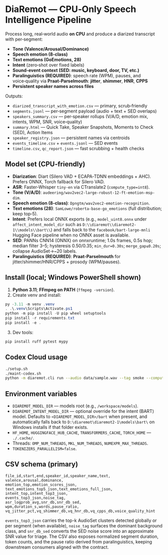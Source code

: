 # DiaRemot — CPU‑Only Speech Intelligence Pipeline

Process long, real‑world audio **on CPU** and produce a diarized transcript with per‑segment:
- **Tone (Valence/Arousal/Dominance)**
- **Speech emotion (8‑class)**
- **Text emotions (GoEmotions, 28)**
- **Intent** (zero‑shot over fixed labels)
- **Sound‑event context (SED: music, keyboard, door, TV, etc.)**
- **Paralinguistics (REQUIRED)**: speech rate (WPM), pauses, and voice‑quality via **Praat‑Parselmouth**: **jitter**, **shimmer**, **HNR**, **CPPS**
- **Persistent speaker names across files**

Outputs:
- `diarized_transcript_with_emotion.csv` — primary, scrub‑friendly
- `segments.jsonl` — per‑segment payload (audio + text + SED overlaps)
- `speakers_summary.csv` — per‑speaker rollups (V/A/D, emotion mix, intents, WPM, SNR, voice‑quality)
- `summary.html` — Quick Take, Speaker Snapshots, Moments to Check (SED), Action Items
- `speaker_registry.json` — persistent names via centroids
- `events_timeline.csv` + `events.jsonl` — SED events
- `timeline.csv`, `qc_report.json` — fast scrubbing + health checks

## Model set (CPU‑friendly)

- **Diarization**: Diart (Silero VAD + ECAPA‑TDNN embeddings + AHC). Prefers ONNX, Torch fallback for Silero VAD.
- **ASR**: Faster‑Whisper `tiny‑en` via CTranslate2 (`compute_type=int8`).
- **Tone (V/A/D)**: `audeering/wav2vec2-large-robust-12-ft-emotion-msp-dim`.
- **Speech emotion (8‑class)**: `Dpngtm/wav2vec2-emotion-recognition`.
- **Text emotions (28)**: `SamLowe/roberta-base-go_emotions` (full distribution; keep top‑5).
- **Intent**: Prefers local ONNX exports (e.g., `model_uint8.onnx` under `affect_intent_model_dir` such as `D:\\diaremot\\diaremot2-1\\models\\bart\\`) and falls back to the `facebook/bart-large-mnli` Hugging Face pipeline when no ONNX asset is available.
- **SED**: PANNs CNN14 (ONNX) on onnxruntime; 1.0s frames, 0.5s hop; median filter 3–5; hysteresis 0.50/0.35; `min_dur=0.30s`; `merge_gap≤0.20s`; collapse AudioSet→~20 labels.
- **Paralinguistics (REQUIRED)**: **Praat‑Parselmouth** for jitter/shimmer/HNR/CPPS + prosody (WPM/pauses).

## Install (local; Windows PowerShell shown)

1) **Python 3.11**; **FFmpeg on PATH** (`ffmpeg -version`).
2) Create venv and install:
```powershell
py -3.11 -m venv .venv
. .\.venv\Scripts\Activate.ps1
python -m pip install -U pip wheel setuptools
pip install -r requirements.txt
pip install -e .
```
3) Dev tools:
```powershell
pip install ruff pytest mypy
```

## Codex Cloud usage

```bash
./setup.sh
./maint-codex.sh
python -m diaremot.cli run --audio data/sample.wav --tag smoke --compute-type int8
```

## Environment variables

- `DIAREMOT_MODEL_DIR` — models root (e.g., `/workspace/models`).
- `DIAREMOT_INTENT_MODEL_DIR` — optional override for the intent (BART) model. Defaults to
  `<DIAREMOT_MODEL_DIR>/bart` when present, and automatically falls back to
  `D:\diaremot\diaremot2-1\models\bart\` on Windows installs if that folder exists.
- `HF_HOME`, `HUGGINGFACE_HUB_CACHE`, `TRANSFORMERS_CACHE`, `TORCH_HOME` — `./.cache/`.
- Threads: `OMP_NUM_THREADS`, `MKL_NUM_THREADS`, `NUMEXPR_MAX_THREADS`.
- `TOKENIZERS_PARALLELISM=false`.

## CSV schema (primary)

```
file_id,start,end,speaker_id,speaker_name,text,
valence,arousal,dominance,
emotion_top,emotion_scores_json,
text_emotions_top5_json,text_emotions_full_json,
intent_top,intent_top3_json,
events_top3_json,noise_tag,
asr_logprob_avg,snr_db,snr_db_sed,
wpm,duration_s,words,pause_ratio,
vq_jitter_pct,vq_shimmer_db,vq_hnr_db,vq_cpps_db,voice_quality_hint
```

`events_top3_json` carries the top-k AudioSet clusters detected globally or per
segment (when available), `noise_tag` surfaces the dominant background class,
and `snr_db_sed` converts the SED noise score into an approximate SNR value for
triage. The CSV also exposes normalized segment duration, token counts, and the
pause ratio derived from paralinguistics, keeping downstream consumers aligned
with the contract.
